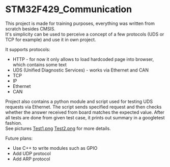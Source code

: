 # STM32F429_Communication
This project is made for training purposes, everything was written from scratch besides CMSIS.   
It's simplicity can be used to perceive a concept of a few protocols (UDS or TCP for example) and use it in own project.

It supports protocols:
* HTTP - for now it only allows to load hardcoded page into browser, which contains some text
* UDS (Unified Diagnostic Services) - works via Ethernet and CAN
* TCP
* IP
* Ethernet
* CAN

Project also contains a python module and script used for testing UDS requests via Ethernet.
The script sends specified request and then checks whether the answer received from board matches the expected value. After all tests are done from given test case, it prints out summary in a googletest fashion.  
See pictures [Test1.png](scripts/Test1.png) [Test2.png](scripts/Test2.png) for more details.

Future plans:
* Use C++ to write modules such as GPIO
* Add UDP protocol
* Add ARP protocol
